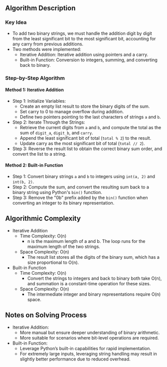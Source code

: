 ## Algorithm Description
### Key Idea
- To add two binary strings, we must handle the addition digit by digit from the least significant bit to the most significant bit, accounting for any carry from previous additions.
- Two methods were implemented:
  - Iterative Addition: Iterative addition using pointers and a carry.
  - Built-in Function: Conversion to integers, summing, and converting back to binary.

### Step-by-Step Algorithm
#### Method 1: Iterative Addition
- Step 1: Initialize Variables:
  - Create an empty list result to store the binary digits of the sum.
  - Set carry to 0 to manage overflow during addition.
  - Define two pointers pointing to the last characters of strings ```a``` and ```b```.
- Step 2: Iterate Through the Strings:
  - Retrieve the current digits from ```a``` and ```b```, and compute the total as the sum of ```digit_a```, ```digit_b```, and ```carry```.
  - Append the least significant bit of total (```total % 2```) to the result.
  - Update carry as the most significant bit of total (```total // 2```).
- Step 3: Reverse the result list to obtain the correct binary sum order, and convert the list to a string.
#### Method 2: Built-in Function
- Step 1: Convert binary strings ```a``` and ```b``` to integers using ```int(a, 2)``` and ```int(b, 2)```.
- Step 2: Compute the sum, and convert the resulting sum back to a binary string using Python's ```bin()``` function.
- Step 3: Remove the "0b" prefix added by the ```bin()``` function when converting an integer to its binary representation.

## Algorithmic Complexity
- Iterative Addition
  - Time Complexity: O(n)
    - n is the maximum length of a and b. The loop runs for the maximum length of the two strings.
  - Space Complexity: O(n)
    - The result list stores all the digits of the binary sum, which has a size proportional to O(n).
- Built-in Function
  - Time Complexity: O(n)
    - Convert the strings to integers and back to binary both take O(n), and summation is a constant-time operation for these sizes.
  - Space Complexity: O(n)
    - The intermediate integer and binary representations require O(n) space.

## Notes on Solving Process
- Iterative Addition:
  - More manual but ensure deeper understanding of binary arithmetic.
  - More suitable for scenarios where bit-level operations are required.
- Built-in Function:
  - Leverage Python’s built-in capabilities for rapid implementation.
  - For extremely large inputs, leveraging string handling may result in slightly better performance due to reduced overhead.